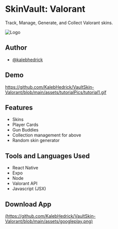 
# SkinVault: Valorant

Track, Manage, Generate, and Collect Valorant skins.


![Logo](https://github.com/KalebHedrick/VaultSkin-Valorant/blob/main/assets/android-chrome-512x512.png)


## Author

- [@kalebhedrick](https://github.com/KalebHedrick)



## Demo

https://github.com/KalebHedrick/VaultSkin-Valorant/blob/main/assets/tutorialPics/tutorial1.gif


## Features

- Skins
- Player Cards
- Gun Buddies
- Collection management for above
- Random skin generator


## Tools and Languages Used

- React Native
- Expo 
- Node
- Valorant API
- Javascript (JSX)


## Download App

[(https://github.com/KalebHedrick/VaultSkin-Valorant/blob/main/assets/googleplay.png)](https://github.com/KalebHedrick/VaultSkin-Valorant/blob/main/assets/googleplay.png)

